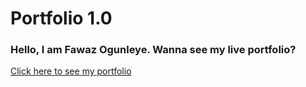 # Portfolio 1.0
### Hello, I am Fawaz Ogunleye. Wanna see my live portfolio? 
[Click here to see my portfolio](https://link-url-here.org)